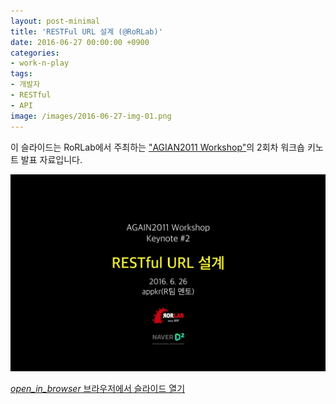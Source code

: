 ```yaml
---
layout: post-minimal
title: 'RESTFul URL 설계 (@RoRLab)'
date: 2016-06-27 00:00:00 +0900
categories:
- work-n-play
tags:
- 개발자
- RESTful
- API
image: /images/2016-06-27-img-01.png
---
```


이 슬라이드는 RoRLab에서 주최하는 ["AGIAN2011 Workshop"](http://rorlab.org/schedules/1)의 2회차 워크숍 키노트 발표 자료입니다.

![RESTful URL 설계](/images/2016-06-27-img-01.png)

<div class="panel panel-default" style="width:100%; max-width: 600px; margin: 1em auto;">
  <div class="panel-body text-center">
    <a href="/files/again2011_workshop_keynote_2.pdf">
      <i class="material-icons">open_in_browser</i>
      브라우저에서 슬라이드 열기
    </a>
  </div>
</div>

